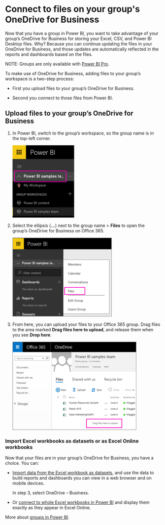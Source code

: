 ﻿<properties 
   pageTitle="Connect to files on your group's OneDrive for Business"
   description="Connect to files on your group's OneDrive for Business"
   services="powerbi" 
   documentationCenter="" 
   authors="v-aljenk" 
   manager="mblythe" 
   editor=""
   tags=""/>
 
<tags
   ms.service="powerbi"
   ms.devlang="NA"
   ms.topic="article"
   ms.tgt_pltfrm="NA"
   ms.workload="powerbi"
   ms.date="10/14/2015"
   ms.author="v-aljenk"/>

# Connect to files on your group's OneDrive for Business

Now that you have a group in Power BI, you want to take advantage of your group’s OneDrive for Business for storing your Excel, CSV, and Power BI Desktop files. Why? Because you can continue updating the files in your OneDrive for Business, and those updates are automatically reflected in the reports and dashboards based on the files. 

NOTE: Groups are only available with [Power BI Pro](powerbi-power-bi-pro-content-what-is-it.md).

To make use of OneDrive for Business, adding files to your group’s workspace is a two-step process: 

-    First you upload files to your group’s OneDrive for Business.

-   Second you connect to those files from Power BI.

## Upload files to your group’s OneDrive for Business

1.  In Power BI, switch to the group’s workspace, so the group name is in the top-left corner. 

    ![](media/powerbi-service-connect-to-files-on-your-groups-onedrive-for-business/PBI_GrpWkspaceAdmin.png)

2.  Select the ellipsis (**…**) next to the group name \> **Files** to open the group’s OneDrive for Business on Office 365.

    ![](media/powerbi-service-connect-to-files-on-your-groups-onedrive-for-business/PBI_GroupWkspceFiles.png)

3.  From here, you can upload your files to your Office 365 group. Drag files to the area marked **Drag files here to upload**, and release them when you see **Drop here**.

    ![](media/powerbi-service-connect-to-files-on-your-groups-onedrive-for-business/PBI_DragFilesHere.png)


### Import Excel workbooks as datasets or as Excel Online workbooks

Now that your files are in your group’s OneDrive for Business, you have a choice. You can: 

-   [](powerbi-service-get-data-from-files.md)[Import data from the Excel workbook as datasets](powerbi-service-get-data-from-files.md), and use the data to build reports and dashboards you can view in a web browser and on mobile devices.

    In step 3, select OneDrive – Business. 

-   Or [connect to whole Excel workbooks in Power BI](powerbi-bring-in-whole-excel-files.md) and display them exactly as they appear in Excel Online.

More about [groups in Power BI](powerbi-service-groups.md).
